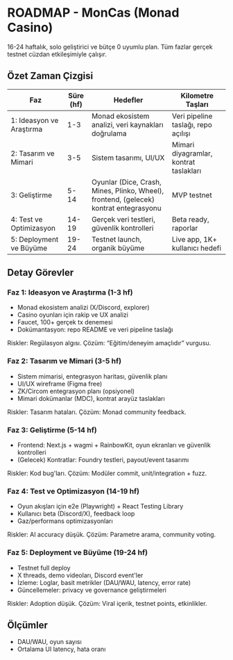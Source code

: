 # ROADMAP - MonCas (Monad Casino)

16-24 haftalık, solo geliştirici ve bütçe 0 uyumlu plan. Tüm fazlar gerçek testnet cüzdan etkileşimiyle çalışır.

## Özet Zaman Çizgisi

| Faz | Süre (hf) | Hedefler | Kilometre Taşları |
| --- | --- | --- | --- |
| 1: Ideasyon ve Araştırma | 1-3 | Monad ekosistem analizi, veri kaynakları doğrulama | Veri pipeline taslağı, repo açılışı |
| 2: Tasarım ve Mimari | 3-5 | Sistem tasarımı, UI/UX | Mimari diyagramlar, kontrat taslakları |
| 3: Geliştirme | 5-14 | Oyunlar (Dice, Crash, Mines, Plinko, Wheel), frontend, (gelecek) kontrat entegrasyonu | MVP testnet |
| 4: Test ve Optimizasyon | 14-19 | Gerçek veri testleri, güvenlik kontrolleri | Beta ready, raporlar |
| 5: Deployment ve Büyüme | 19-24 | Testnet launch, organik büyüme | Live app, 1K+ kullanıcı hedefi |

## Detay Görevler

### Faz 1: Ideasyon ve Araştırma (1-3 hf)

- Monad ekosistem analizi (X/Discord, explorer)
- Casino oyunları için rakip ve UX analizi
- Faucet, 100+ gerçek tx denemesi
- Dokümantasyon: repo README ve veri pipeline taslağı

Riskler: Regülasyon algısı. Çözüm: “Eğitim/deneyim amaçlıdır” vurgusu.

### Faz 2: Tasarım ve Mimari (3-5 hf)

- Sistem mimarisi, entegrasyon haritası, güvenlik planı
- UI/UX wireframe (Figma free)
- ZK/Circom entegrasyon planı (opsiyonel)
- Mimari dokümanlar (MDC), kontrat arayüz taslakları

Riskler: Tasarım hataları. Çözüm: Monad community feedback.

### Faz 3: Geliştirme (5-14 hf)

- Frontend: Next.js + wagmi + RainbowKit, oyun ekranları ve güvenlik kontrolleri
- (Gelecek) Kontratlar: Foundry testleri, payout/event tasarımı

Riskler: Kod bug'ları. Çözüm: Modüler commit, unit/integration + fuzz.

### Faz 4: Test ve Optimizasyon (14-19 hf)

- Oyun akışları için e2e (Playwright) + React Testing Library
- Kullanıcı beta (Discord/X), feedback loop
- Gaz/performans optimizasyonları

Riskler: AI accuracy düşük. Çözüm: Parametre arama, community voting.

### Faz 5: Deployment ve Büyüme (19-24 hf)

- Testnet full deploy
- X threads, demo videoları, Discord event'ler
- İzleme: Loglar, basit metrikler (DAU/WAU, latency, error rate)
- Güncellemeler: privacy ve governance geliştirmeleri

Riskler: Adoption düşük. Çözüm: Viral içerik, testnet points, etkinlikler.

## Ölçümler

- DAU/WAU, oyun sayısı
- Ortalama UI latency, hata oranı
